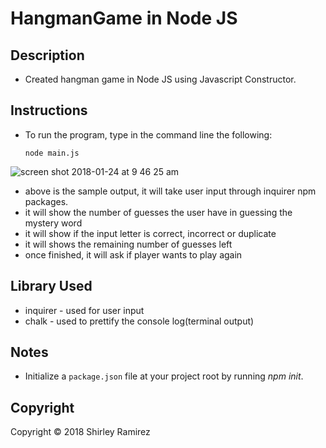 # HangmanGame in Node JS


## Description
  - Created hangman game in Node JS using Javascript Constructor.
  
## Instructions
  - To run the program, type in the command line the following: 
        
        node main.js
 
 ![screen shot 2018-01-24 at 9 46 25 am](https://user-images.githubusercontent.com/31137669/35345926-2a846fea-00ee-11e8-82ea-2f438de42a29.png)
  
   - above is the sample output, it will take user input through inquirer npm packages.
   - it will show the number of guesses the user have in guessing the mystery word
   - it will show if the input letter is correct, incorrect or duplicate
   - it will shows the remaining number of guesses left
   - once finished, it will ask if player wants to play again
 
  
## Library Used
  - inquirer - used for user input
  - chalk - used to prettify the console log(terminal output)

## Notes
  - Initialize a `package.json` file at your project root by running *npm init*.
   
## Copyright
Copyright © 2018 Shirley Ramirez


